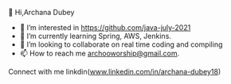 
👋 Hi,Archana Dubey 

- 👀 I’m interested in https://github.com/java-july-2021 
- 🌱 I’m currently learning Spring, AWS, Jenkins.
- 💞️ I’m looking to collaborate on real time coding and compiling 
- 📫 How to reach me archooworship@gmail.com.


Connect with me 
linkdin(www.linkedin.com/in/archana-dubey18)
<!---
archanadubey/archanadubey is a ✨ special ✨ repository because its `README.md` (this file) appears on your GitHub profile.

--->
